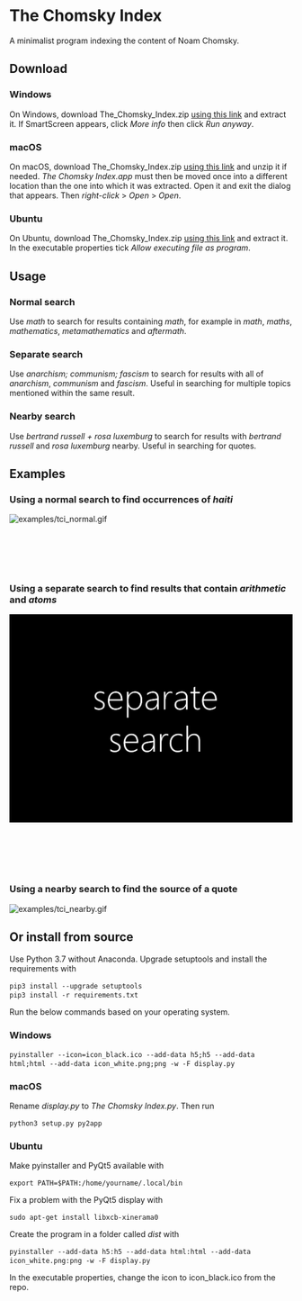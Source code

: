# The Chomsky Index

A minimalist program indexing the content of Noam Chomsky.

## Download

### Windows

On Windows, download The_Chomsky_Index.zip [using this link](https://github.com/jasons-gh/the-chomsky-index/releases/download/v1.1.0/The_Chomsky_Index.zip) and extract it. If SmartScreen appears, click *More info* then click *Run anyway*.

### macOS

On macOS, download The_Chomsky_Index.zip [using this link](https://github.com/jasons-gh/the-chomsky-index/releases/download/v1.1.0/The_Chomsky_Index.zip) and unzip it if needed. *The Chomsky Index.app* must then be moved once into a different location than the one into which it was extracted. Open it and exit the dialog that appears. Then *right-click* > *Open* > *Open*.

### Ubuntu

On Ubuntu, download The_Chomsky_Index.zip [using this link](https://github.com/jasons-gh/the-chomsky-index/releases/download/v1.1.0/The_Chomsky_Index.zip) and extract it. In the executable properties tick *Allow executing file as program*.

## Usage

### Normal search

Use *math* to search for results containing *math*, for example in *math*, *maths*, *mathematics*, *metamathematics* and *aftermath*.

### Separate search

Use *anarchism; communism; fascism* to search for results with all of *anarchism*, *communism* and *fascism*. Useful in searching for multiple topics mentioned within the same result.

### Nearby search

Use *bertrand russell + rosa luxemburg* to search for results with *bertrand russell* and *rosa luxemburg* nearby. Useful in searching for quotes.

## Examples

### Using a normal search to find occurrences of *haiti*

![examples/tci_normal.gif](examples/tci_normal.gif)

<br/>

<br/>

<br/>

<br/>

### Using a separate search to find results that contain *arithmetic* and *atoms*

![examples/tci_separate.gif](examples/tci_separate.gif)

<br/>

<br/>

<br/>

<br/>

### Using a nearby search to find the source of a quote

![examples/tci_nearby.gif](examples/tci_nearby.gif)

## Or install from source

Use Python 3.7 without Anaconda. Upgrade setuptools and install the requirements with

    pip3 install --upgrade setuptools
    pip3 install -r requirements.txt

Run the below commands based on your operating system.

### Windows

    pyinstaller --icon=icon_black.ico --add-data h5;h5 --add-data html;html --add-data icon_white.png;png -w -F display.py

### macOS

Rename *display.py* to *The Chomsky Index.py*. Then run
	
	python3 setup.py py2app

### Ubuntu

Make pyinstaller and PyQt5 available with

    export PATH=$PATH:/home/yourname/.local/bin
	
Fix a problem with the PyQt5 display with

    sudo apt-get install libxcb-xinerama0
	
Create the program in a folder called *dist* with

    pyinstaller --add-data h5:h5 --add-data html:html --add-data icon_white.png:png -w -F display.py

In the executable properties, change the icon to icon_black.ico from the repo.
